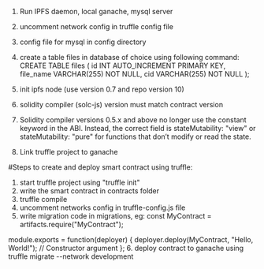 1. Run IPFS daemon, local ganache, mysql server
2. uncomment network config in truffle config file 
3. config file for mysql in config directory


4. create a table files in database of choice using following command: 
CREATE TABLE files (
    id INT AUTO_INCREMENT PRIMARY KEY,
    file_name VARCHAR(255) NOT NULL,
    cid VARCHAR(255) NOT NULL
);

5. init ipfs node (use version 0.7 and repo version 10)
6. solidity compiler (solc-js) version must match contract version
7. Solidity compiler versions 0.5.x and above no longer use the constant keyword in the ABI. Instead, the correct field is stateMutability: "view" or stateMutability: "pure" for functions that don’t modify or read the state.
8. Link truffle project to ganache 

#Steps to create and deploy smart contract using truffle: 
1. start truffle project using "truffle init"
2. write the smart contract in contracts folder
3. truffle compile
4. uncomment networks config in truffle-config.js file
5. write migration code in migrations, eg:
const MyContract = artifacts.require("MyContract");

module.exports = function(deployer) {
  deployer.deploy(MyContract, "Hello, World!"); // Constructor argument
};
6. deploy contract to ganache using truffle migrate --network development